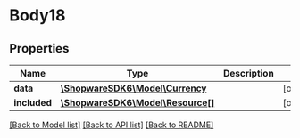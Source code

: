 # Body18

## Properties
Name | Type | Description | Notes
------------ | ------------- | ------------- | -------------
**data** | [**\ShopwareSDK6\Model\Currency**](Currency.md) |  | [optional] 
**included** | [**\ShopwareSDK6\Model\Resource[]**](Resource.md) |  | [optional] 

[[Back to Model list]](../../README.md#documentation-for-models) [[Back to API list]](../../README.md#documentation-for-api-endpoints) [[Back to README]](../../README.md)

